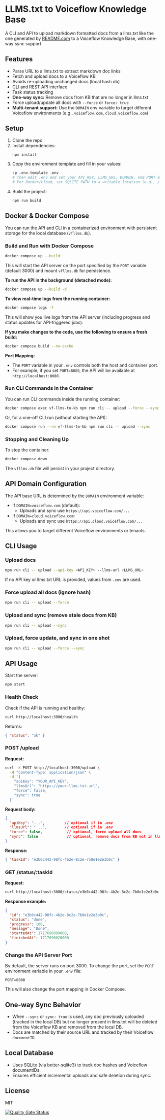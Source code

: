 # LLMS.txt to Voiceflow Knowledge Base

A CLI and API to upload markdown formatted docs from a llms.txt like the one generated by [README.com](https://readme.com) to a Voiceflow Knowledge Base, with one-way sync support.

## Features
- Parse URL to a llms.txt to extract markdown doc links
- Fetch and upload docs to a Voiceflow KB
- Avoids re-uploading unchanged docs (local hash db)
- CLI and REST API interface
- Task status tracking
- **One-way sync:** Remove docs from KB that are no longer in llms.txt
- Force upload/update all docs with `--force` or `force: true`
- **Multi-tenant support:** Use the `DOMAIN` env variable to target different Voiceflow environments (e.g., `voiceflow.com`, `cloud.voiceflow.com`)

## Setup

1. Clone the repo
2. Install dependencies:
   ```sh
   npm install
   ```
3. Copy the environment template and fill in your values:
   ```sh
   cp .env.template .env
   # Then edit .env and set your API_KEY, LLMS_URL, DOMAIN, and PORT as needed
   # For Docker/cloud, set SQLITE_PATH to a writable location (e.g., /tmp/vfllms.db)
   ```
4. Build the project:
   ```sh
   npm run build
   ```

## Docker & Docker Compose

You can run the API and CLI in a containerized environment with persistent storage for the local database (`vfllms.db`).

### Build and Run with Docker Compose

```sh
docker compose up --build
```
This will start the API server on the port specified by the `PORT` variable (default 3000) and mount `vfllms.db` for persistence.

**To run the API in the background (detached mode):**
```sh
docker compose up --build -d
```

**To view real-time logs from the running container:**
```sh
docker compose logs -f
```
This will show you live logs from the API server (including progress and status updates for API-triggered jobs).

**If you make changes to the code, use the following to ensure a fresh build:**
```sh
docker compose build --no-cache
```

**Port Mapping:**
- The `PORT` variable in your `.env` controls both the host and container port.
- For example, if you set `PORT=8080`, the API will be available at `http://localhost:8080`.

### Run CLI Commands in the Container

You can run CLI commands inside the running container:

```sh
docker compose exec vf-llms-to-kb npm run cli -- upload --force --sync
```

Or, for a one-off CLI run (without starting the API):

```sh
docker compose run --rm vf-llms-to-kb npm run cli -- upload --sync
```

### Stopping and Cleaning Up

To stop the container:
```sh
docker compose down
```

The `vfllms.db` file will persist in your project directory.

## API Domain Configuration

The API base URL is determined by the `DOMAIN` environment variable:
- If `DOMAIN=voiceflow.com` (default):
  - Uploads and sync use `https://api.voiceflow.com/...`
- If `DOMAIN=cloud.voiceflow.com`:
  - Uploads and sync use `https://api.cloud.voiceflow.com/...`

This allows you to target different Voiceflow environments or tenants.

## CLI Usage

### Upload docs
```sh
npm run cli -- upload --api-key <API_KEY> --llms-url <LLMS_URL>
```
If no API key or llms.txt URL is provided, values from `.env` are used.

### Force upload all docs (ignore hash)
```sh
npm run cli -- upload --force
```

### Upload and sync (remove stale docs from KB)
```sh
npm run cli -- upload --sync
```

### Upload, force update, and sync in one shot
```sh
npm run cli -- upload --force --sync
```

## API Usage

Start the server:
```sh
npm start
```

### Health Check

Check if the API is running and healthy:
```sh
curl http://localhost:3000/health
```
Returns:
```json
{ "status": "ok" }
```

### POST /upload

**Request:**
```sh
curl -X POST http://localhost:3000/upload \
  -H "Content-Type: application/json" \
  -d '{
    "apiKey": "YOUR_API_KEY",
    "llmsUrl": "https://your-llms-txt-url",
    "force": false,
    "sync": true
  }'
```

**Request body:**
```json
{
  "apiKey": "...",         // optional if in .env
  "llmsUrl": "...",        // optional if in .env
  "force": false,           // optional, force upload all docs
  "sync": false             // optional, remove docs from KB not in llms.txt
}
```

**Response:**
```json
{ "taskId": "e3b0c442-98fc-4b2e-8c2e-7b8e1e2e3b0c" }
```

### GET /status/:taskId

**Request:**
```sh
curl http://localhost:3000/status/e3b0c442-98fc-4b2e-8c2e-7b8e1e2e3b0c
```

**Response example:**
```json
{
  "id": "e3b0c442-98fc-4b2e-8c2e-7b8e1e2e3b0c",
  "status": "done",
  "progress": 100,
  "message": "Done",
  "startedAt": 1717690000000,
  "finishedAt": 1717690020000
}
```

### Change the API Server Port

By default, the server runs on port 3000. To change the port, set the `PORT` environment variable in your `.env` file:
```env
PORT=8080
```
This will also change the port mapping in Docker Compose.

## One-way Sync Behavior
- When `--sync` or `sync: true` is used, any doc previously uploaded (tracked in the local DB) but no longer present in llms.txt will be deleted from the Voiceflow KB and removed from the local DB.
- Docs are matched by their source URL and tracked by their Voiceflow `documentID`.

## Local Database
- Uses SQLite (via better-sqlite3) to track doc hashes and Voiceflow documentIDs.
- Ensures efficient incremental uploads and safe deletion during sync.

## License
MIT


[![Quality Gate Status](https://sonarcloud.io/api/project_badges/measure?project=voiceflow-community_vf-llms-to-kb&metric=alert_status)](https://sonarcloud.io/summary/new_code?id=voiceflow-community_vf-llms-to-kb)
